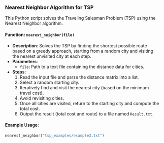 ### Nearest Neighbor Algorithm for TSP

This Python script solves the Traveling Salesman Problem (TSP) using the Nearest Neighbor algorithm.

#### Function: `nearest_neighbor(file)`
- **Description**: Solves the TSP by finding the shortest possible route based on a greedy approach, starting from a random city and visiting the nearest unvisited city at each step.
- **Parameters**: 
  - `file`: Path to a text file containing the distance data for cities.
- **Steps**:
  1. Read the input file and parse the distance matrix into a list.
  2. Select a random starting city.
  3. Iteratively find and visit the nearest city (based on the minimum travel cost).
  4. Avoid revisiting cities.
  5. Once all cities are visited, return to the starting city and compute the total cost.
  6. Output the result (total cost and route) to a file named `Result.txt`.

#### Example Usage:
```python
nearest_neighbor("tsp_examples/example3.txt")
